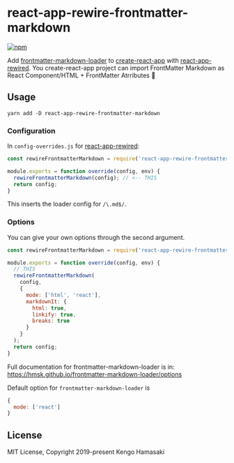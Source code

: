 # react-app-rewire-frontmatter-markdown

[![npm](https://img.shields.io/npm/v/react-app-rewire-frontmatter-markdown.svg?style=for-the-badge)](https://www.npmjs.com/package/react-app-rewire-frontmatter-markdown)

Add [frontmatter-markdown-loader](https://github.com/hmsk/frontmatter-markdown-loader) to [create-react-app](https://github.com/facebook/create-react-app) with [react-app-rewired](https://github.com/timarney/react-app-rewired). You create-react-app project can import FrontMatter Markdown as React Component/HTML + FrontMatter Atrributes 🔌

## Usage

```
yarn add -D react-app-rewire-frontmatter-markdown
```

### Configuration

In `config-overrides.js` for [react-app-rewired](https://github.com/timarney/react-app-rewired):

```js
const rewireFrontmatterMarkdown = require('react-app-rewire-frontmatter-markdown');

module.exports = function override(config, env) {
  rewireFrontmatterMarkdown(config); // <-- THIS
  return config;
}
```

This inserts the loader config for `/\.md$/`.

### Options

You can give your own options through the second argument.

```js
const rewireFrontmatterMarkdown = require('react-app-rewire-frontmatter-markdown');

module.exports = function override(config, env) {
  // THIS
  rewireFrontmatterMarkdown(
    config,
    {
      mode: ['html', 'react'],
      markdownIt: {
        html: true,
        linkify: true,
        breaks: true
      }
    }
  );
  return config;
}
```

Full documentation for frontmatter-markdown-loader is in: https://hmsk.github.io/frontmatter-markdown-loader/options

Default option for `frontmatter-markdown-loader` is

```js
{
  mode: ['react']
}
```

## License

MIT License, Copyright 2019-present Kengo Hamasaki
